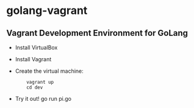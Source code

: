 # golang-vagrant

## Vagrant Development Environment for GoLang

* Install VirtualBox
* Install Vagrant
* Create the virtual machine:

          vagrant up
          cd dev
          
* Try it out!
          go run pi.go
          

